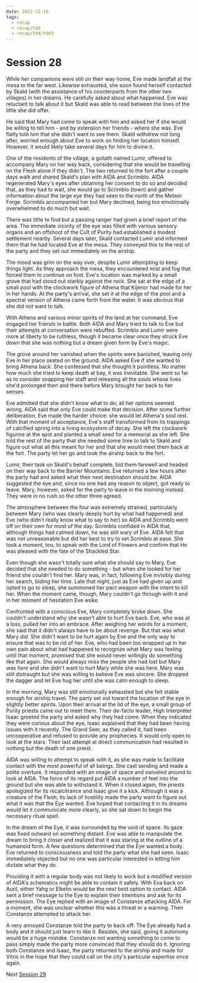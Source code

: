 ```yaml
---
date: 2022-12-18
tags:
  - recap
  - recap/tdd
  - recap/tdd/tdd3
---
```

# Session 28

While her companions were still on their way home, Eve made landfall at the mesa to the far west. Likewise exhausted, she soon found herself contacted by Skald (with the assistance of his counterparts from the other two villages) in her dreams. He carefully asked about what happened. Eve was reluctant to talk about it but Skald was able to read between the lines of the little she did offer.

He said that Mary had come to speak with him and asked her if she would be willing to tell him - and by extension her friends - where she was. Eve flatly told him that she didn't want to see them. Skald withdrew not long after, worried enough about Eve to work on finding her location himself. However, it would likely take several days for him to divine it.

One of the residents of the village, a goliath named Lumir, offered to accompany Mary on her way back, considering that she would be travelling on the Flesh alone if they didn't. The two returned to the fort after a couple days walk and shared Skald's plan with AIDA and Scrimblo. AIDA regenerated Mary's eyes after obtaining her consent to do so and decided that, as they had to wait, she would go to Scrimblo (town) and gather information about the large eye they had seen to the north of the Meteor Forge. Scrimblo accompanied her but Mary declined, being too emotionally overwhelmed to do much but wait.

There was little to find but a passing ranger had given a brief report of the area. The immediate vicinity of the eye was filled with various sensory organs and an offshoot of the Cult of Purity had established a modest settlement nearby. Several days later, Skald contacted Lumir and informed them that he had located Eve at the mesa. They conveyed this to the rest of the party and they set out immediately on the airship.

The mood was grim on the way over, despite Lumir attempting to keep things light. As they approach the mesa, they encountered mist and fog that forced them to continue on foot. Eve's location was marked by a small grove that had stood out starkly against the rock. She sat at the edge of a small pool with the clockwork figure of Athena that Kijenor had made for her in her hands. At the party's arrival, she set it at the edge of the pool and a spectral version of Athena came forth from the water. It was obvious that she did not want to talk.

With Athena and various minor spirits of the land at her command, Eve engaged her friends in battle. Both AIDA and Mary tried to talk to Eve but their attempts at conversation were rebuffed. Scrimblo and Lumir were more at liberty to be ruthless, though it became clear once they struck Eve down that she was nothing but a dream given form by Eve's magic.

The grove around her vanished when the spirits were banished, leaving only Eve in her place seated on the ground. AIDA asked Eve if she wanted to bring Athena back. She confessed that she thought it pointless. No matter how much she tried to keep death at bay, it was inevitable. She went so far as to consider snapping her staff and releasing all the souls whose lives she'd prolonged then and there before Mary brought her back to her senses.

Eve admitted that she didn't know what to do; all her options seemed wrong. AIDA said that only Eve could make that decision. After some further deliberation, Eve made the harder choice: she would let Athena's soul rest. With that moment of acceptance, Eve's staff transformed from its trappings of calcified spring into a living ecosystem of decay. She left the clockwork figurine at the spot and planted a small seed for a memorial as she left. She told the rest of the party that she needed some time to talk to Skald and figure out what all this meant for her and that she would meet them back at the fort. The party let her go and took the airship back to the fort.

Lumir, their task on Skald's behalf complete, bid them farewell and headed on their way back to the Barrier Mountains. Eve returned a few hours after the party had and asked what their next destination should be. AIDA suggested the eye and, since no one had any reason to object, got ready to leave. Mary, however, asked for the party to leave in the morning instead. They were in no rush so the other three agreed.

The atmosphere between the four was extremely strained, particularly between Mary (who was clearly deeply hurt by what had happened) and Eve (who didn't really know what to say to her) so AIDA and Scrimblo went off on their own for most of the day. Scrimblo confided in AIDA that, although things had calmed down, he was still wary of Eve. AIDA felt that was not unreasonable but did her best to try to set Scrimblo at ease. She took a moment, too, to speak with the Lord of Flowers and confirm that He was pleased with the fate of the Shackled Star.

Even though she wasn't totally sure what she should say to Mary, Eve decided that she needed to do something - but when she looked for her friend she couldn't find her. Mary was, in fact, following Eve invisibly during her search, biding her time. Late that night, just as Eve had given up and opted to go to sleep, she summoned her pact weapon with the intent to kill her. When the moment came, though, Mary couldn't go through with it and in her moment of hesitation Eve woke.

Confronted with a conscious Eve, Mary completely broke down. She couldn't understand why she wasn't able to hurt Eve back. Eve, who was at a loss, pulled her into an embrace. After weighing her words for a moment, she said that it didn't always have to be about revenge. But that was what Mary *did*. She didn't want to be hurt again by Eve and the only way to ensure that was to be rid of her. Eve, who had been too wrapped up in her own pain about what had happened to recognize what Mary was feeling until that moment, promised that she would never willingly do something like that again. She would always miss the people she had lost but Mary was *here* and she didn't want to hurt Mary while she was here. Mary was still distraught but she was willing to believe Eve was sincere. She dropped the dagger and let Eve hug her until she was calm enough to sleep.

In the morning, Mary was still emotionally exhausted but she felt stable enough for airship travel. The party set out toward the location of the eye in slightly better spirits. Upon their arrival at the lid of the eye, a small group of Purity priests came out to meet them. Their de-facto leader, High Interpreter Isaac greeted the party and asked why they had come. When they indicated they were curious about the eye, Isaac explained that they had been having issues with it recently. The Grand Seer, as they called it, had been uncooperative and refused to provide any prophecies. It would only open to look at the stars. Their last attempt at direct communication had resulted in nothing but the death of one priest.

AIDA was willing to attempt to speak with it, as she was made to facilitate contact with the most powerful of all beings. She cast sending and made a polite overture. It responded with an image of space and swiveled around to look at AIDA. The force of its regard put AIDA a number of feet into the ground but she was able to withstand it. When it closed again, the priests apologized for its recalcitrance and Isaac give it a kick. Although it was a creature of the Flesh, its lack of hostility made the party want to figure out what it was that the Eye wanted. Eve hoped that contacting it in its dreams would let it communicate more clearly, so she sat down to begin the necessary ritual spell.

In the dream of the Eye, it was surrounded by the void of space. Its gaze was fixed outward on something distant. Eve was able to manipulate the dream to bring it closer and realized that it was staring at the outline of a humanoid form. A few questions determined that the Eye wanted a body. Eve returned to consciousness and told the party what she had seen. Isaac immediately objected but no one was particular interested in letting him dictate what they do. 

Providing it with a regular body was not likely to work but a modified version of AIDA's schematics might be able to contain it safely. With Eva back on Auril, either Yahg or Elkelin would be the next best option to contact. AIDA sent a brief message to the Eye to explain their intentions and ask for its permission. The Eye replied with an image of Constanze attacking AIDA. For a moment, she was unclear whether this was a threat or a warning. Then Constanze attempted to attack her.

A very annoyed Constanze told the party to back off. The Eye already had a body and it should just learn to like it. Besides, she said, giving it autonomy would be a huge mistake. Constanze not wanting something to come to pass simply made the party more convinced that they should do it. Ignoring both Constanze and Isaac, the party returned to the airship and made for Vitris in the hope that they could call on the city's particular expertise once again.

Next
[Session 29](Recaps/Auril%20Adventures/Campaign%203%20-%20A%20Wasteland%20of%20Flesh/Session%2029.md)